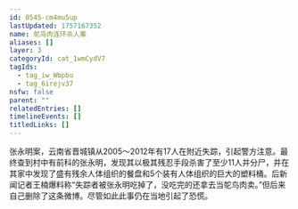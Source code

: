 ```yaml
---
id: 0545-cm4mu5up
lastUpdated: 1757167352
name: 鸵鸟肉连环杀人案
aliases: []
layer: 3
categoryId: cat_1wmCydV7
tagIds:
  - tag_iw_Wbpbu
  - tag_6irejv37
nsfw: false
parent: ""
relatedEntries: []
timelineEvents: []
titledLinks: []
---
```


张永明案，云南省晋城镇从2005～2012年有17人在附近失踪，引起警方注意。最终查到村中有前科的张永明，发现其以极其残忍手段杀害了至少11人并分尸，并在其家中发现了盛有残余人体组织的餐盘和5个装有人体组织的巨大的塑料桶。后新闻记者王楠爆料称“失踪者被张永明吃掉了，没吃完的还拿去当鸵鸟肉卖。”但后来自己删除了这条微博。尽管如此此事仍在当地引起了恐慌。